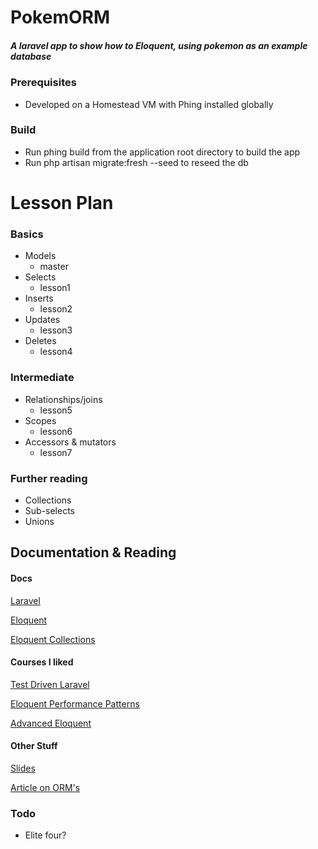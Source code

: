 # PokemORM

##### A laravel app to show how to Eloquent, using pokemon as an example database

### Prerequisites
- Developed on a Homestead VM with Phing installed globally
### Build
- Run phing build from the application root directory to build the app
- Run php artisan migrate:fresh --seed to reseed the db

# Lesson Plan
### Basics
- Models
    - master
- Selects
    - lesson1
- Inserts
    - lesson2
- Updates
    - lesson3
- Deletes
    - lesson4
### Intermediate
- Relationships/joins
    - lesson5
- Scopes
    - lesson6
- Accessors & mutators
    - lesson7

### Further reading
- Collections
- Sub-selects
- Unions

## Documentation & Reading

#### Docs

[Laravel](https://laravel.com/docs/8.x)

[Eloquent](https://laravel.com/docs/8.x/eloquent)

[Eloquent Collections](https://laravel.com/docs/8.x/eloquent-collections)

#### Courses I liked

[Test Driven Laravel](https://course.testdrivenlaravel.com/)

[Eloquent Performance Patterns](https://eloquent-course.reinink.ca/)

[Advanced Eloquent](https://laraveldaily.teachable.com/p/laravel-eloquent-expert-level)

#### Other Stuff

[Slides](https://docs.google.com/presentation/d/14GPIT8JuxxKgZiQM1G4LOOp1VfkYeXy1DEzCEyFBY6k/edit?usp=sharing)

[Article on ORM's](https://fideloper.com/how-we-code)

### Todo
- Elite four?
